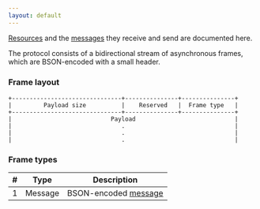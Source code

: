 ```yaml
---
layout: default
---
```

[Resources](resources/) and the [messages](messages/) they receive and send are documented here.

The protocol consists of a bidirectional stream of asynchronous frames, which are BSON-encoded with a small header.

### Frame layout
    +-------------------------------+---------------+---------------+
    |         Payload size          |    Reserved   |  Frame type   |
    +-------------------------------+---------------+---------------+
    |                            Payload                            |
    |                               .                               |
    |                               .                               |
    |                               .                               |

### Frame types

| #      | Type    | Description                       |
| ------ | ------- | --------------------------------- |
| 1      | Message | BSON-encoded [message](messages/) |
